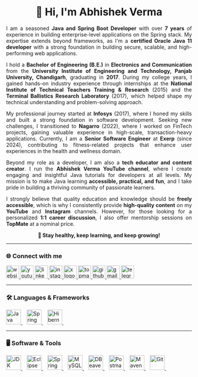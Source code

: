 <h1 align="center">👋 Hi, I'm Abhishek Verma</h1>

<p align="justify">
    I am a seasoned <b>Java and Spring Boot Developer</b> with over <b>7 years</b> of experience in building
    enterprise-level applications on the Spring stack.
    My expertise extends beyond frameworks, as I'm a <b>certified Oracle Java 11 developer</b> with a strong foundation
    in building secure, scalable, and high-performing web applications.
</p>

<p align="justify">
    I hold a <b>Bachelor of Engineering (B.E.)</b> in <b>Electronics and Communication</b> from the <b>University
        Institute of
        Engineering and Technology, Panjab University, Chandigarh</b>, graduating in <b>2017</b>.
    During my college years, I gained hands-on industry experience through internships at the <b>National Institute of
        Technical Teachers Training & Research</b> (2015) and the <b>Terminal Ballistics Research Laboratory</b> (2017),
    which helped shape my technical understanding and problem-solving approach.
</p>

<p align="justify">
    My professional journey started at <b>Infosys</b> (2017), where I honed my skills and built a strong foundation in
    software development.
    Seeking new challenges, I transitioned to <b>Nagarro</b> (2022), where I worked on FinTech projects, gaining
    valuable experience in high-scale, transaction-heavy applications.
    Currently, I am a <b>Senior Software Engineer</b> at <b>Exerp</b> (since 2024), contributing to fitness-related
    projects that enhance user experiences in the health and wellness domain.
</p>

<p align="justify">
    Beyond my role as a developer, I am also a <b>tech educator and content creator</b>.
    I run the <b>Abhishek Verma YouTube channel</b>, where I create engaging and insightful Java tutorials for
    developers at all levels.
    My mission is to make Java learning <b>accessible, practical, and fun</b>, and I take pride in building a thriving
    community of passionate learners.
</p>

<p align="justify">
    I strongly believe that quality education and knowledge should be <b>freely accessible</b>, which is why I
    consistently provide <b>high-quality content</b> on my <b>YouTube</b> and <b>Instagram</b> channels.
    However, for those looking for a personalized <b>1:1 career discussion</b>, I also offer mentorship sessions on
    <b>TopMate</b> at a nominal price.
</p>

<p align="center"><b>🚀 Stay healthy, keep learning, and keep growing!</b></p>

<hr>

<h3 align="left">🌐 Connect with me</h3>
<div align="left">
    <a href="https://abhishekvermaa10.github.io" target="_blank">
  <img src="https://img.shields.io/static/v1?message=My Website&logo=internet-explorer&label=&color=6A5ACD&logoColor=white&labelColor=&style=for-the-badge" height="35" alt="website logo" />
    </a>
    <a href="https://www.youtube.com/@abhishekvermaa10" target="_blank">
  <img src="https://img.shields.io/static/v1?message=YouTube&logo=youtube&label=&color=FF0000&logoColor=white&labelColor=&style=for-the-badge" height="35" alt="youtube logo" />
    </a>
    <a href="https://linkedin.com/in/abhishekvermaa10" target="_blank">
  <img src="https://img.shields.io/static/v1?message=LinkedIn&logo=linkedin&label=&color=0A66C2&logoColor=white&labelColor=&style=for-the-badge" height="35" alt="linkedin logo" />
    </a>
    <a href="https://instagram.com/abhishekvermaa10" target="_blank">
  <img src="https://img.shields.io/static/v1?message=Instagram&logo=instagram&label=&color=E1306C&logoColor=white&labelColor=&style=for-the-badge" height="35" alt="instagram logo" />
    </a>
    <a href="https://x.com/ytabhishekverma" target="_blank">
  <img src="https://img.shields.io/static/v1?message=X&logo=x&label=&color=000000&logoColor=white&labelColor=&style=for-the-badge" height="35" alt="x logo" />
    </a>
  <a href="https://topmate.io/abhishekvermaa10" target="_blank">
  <img src="https://img.shields.io/static/v1?message=TopMate&logo=topmate&label=&color=FF6347&logoColor=white&labelColor=&style=for-the-badge" height="35" alt="topmate logo" />
  </a>
    <a href="https://github.com/abhishekvermaa10" target="_blank">
  <img src="https://img.shields.io/static/v1?message=GitHub&logo=github&label=&color=181717&logoColor=white&labelColor=&style=for-the-badge" height="35" alt="github logo" />
    </a>
    <a href="mailto:scaleupindiayt@gmail.com">
  <img src="https://img.shields.io/static/v1?message=Gmail&logo=gmail&label=&color=EA4335&logoColor=white&labelColor=&style=for-the-badge" height="35" alt="gmail logo" />
    </a>
    <a href="https://t.me/ScaleUpIndiayt" target="_blank">
  <img src="https://img.shields.io/static/v1?message=Telegram&logo=telegram&label=&color=26A5E4&logoColor=white&labelColor=&style=for-the-badge" height="35" alt="telegram logo" />
    </a>
</div>


<hr>

<h3 align="left">🛠️ Languages & Frameworks</h3>
<p align="left">
    <a href="https://www.java.com" target="_blank">
        <img src="https://github.com/abhishekvermaa10/Logos/blob/main/Java.svg" alt="Java" width="40" height="40" />
    </a> &nbsp;&nbsp;
    <a href="https://spring.io" target="_blank">
        <img src="https://github.com/abhishekvermaa10/Logos/blob/main/Spring.svg" alt="Spring" width="40" height="40" />
    </a> &nbsp;&nbsp;
    <a href="https://hibernate.org" target="_blank">
        <img src="https://github.com/abhishekvermaa10/Logos/blob/main/Hibernate.svg" alt="Hibernate" width="40" height="40" />
    </a> &nbsp;&nbsp;
</p>

<hr>

<h3 align="left">🖥️ Software & Tools</h3>
<p align="left">
    <a href="https://www.oracle.com/in/java/technologies/downloads" target="_blank">
        <img src="https://github.com/abhishekvermaa10/Logos/blob/main/JDK.svg" alt="JDK" width="40" height="40" />
    </a> &nbsp;&nbsp;
    <a href="https://www.eclipse.org/downloads" target="_blank">
        <img src="https://github.com/abhishekvermaa10/Logos/blob/main/Eclipse.svg" alt="Eclipse" width="40" height="40" />
    </a> &nbsp;&nbsp;
    <a href="https://spring.io/tools" target="_blank">
        <img src="https://github.com/abhishekvermaa10/Logos/blob/main/Spring Tool Suite.svg" alt="Spring Tool Suite" width="40" height="40" />
    </a> &nbsp;&nbsp;
    <a href="https://dev.mysql.com/downloads" target="_blank">
        <img src="https://github.com/abhishekvermaa10/Logos/blob/main/MySQL.svg" alt="MySQL" width="40" height="40" />
    </a> &nbsp;&nbsp;
    <a href="https://dbeaver.io/download" target="_blank">
        <img src="https://github.com/abhishekvermaa10/Logos/blob/main/DBeaver.svg" alt="DBeaver" width="40" height="40" />
    </a> &nbsp;&nbsp;
    <a href="https://www.postman.com/downloads" target="_blank">
        <img src="https://github.com/abhishekvermaa10/Logos/blob/main/Postman.svg" alt="Postman" width="40" height="40" />
    </a> &nbsp;&nbsp;
    <a href="https://maven.apache.org" target="_blank">
        <img src="https://github.com/abhishekvermaa10/Logos/blob/main/Maven.svg" alt="Maven" width="40" height="40" />
    </a> &nbsp;&nbsp;
    <a href="https://git-scm.com/downloads" target="_blank">
        <img src="https://github.com/abhishekvermaa10/Logos/blob/main/Git.svg" alt="Git" width="40" height="40" />
    </a> &nbsp;&nbsp;
</p>
